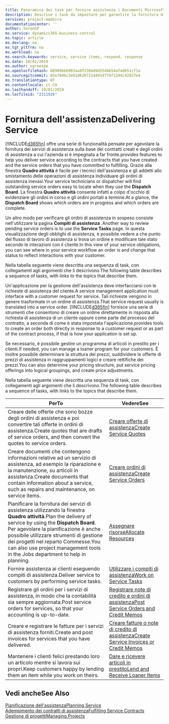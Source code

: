 ```yaml
---
title: Panoramica dei task per fornire assistenza | Documenti Microsoft
description: Descrive i task da impostare per garantire la fornitura di un servizio di qualità e il rispetto degli accordi con i clienti.
services: project-madeira
documentationcenter: ''
author: SorenGP
ms.service: dynamics365-business-central
ms.topic: article
ms.devlang: na
ms.tgt_pltfrm: na
ms.workload: na
ms.search.keywords: service, service items, respond, response
ms.date: 10/01/2019
ms.author: sgroespe
ms.openlocfilehash: 08989bb6903aa9f236b89d55d4b54af4db51cf1a
ms.sourcegitcommit: 02e704bc3e01d62072144919774f1244c42827e4
ms.translationtype: HT
ms.contentlocale: it-CH
ms.lasthandoff: 10/01/2019
ms.locfileid: "2311926"
---
```

# <a name="delivering-service"></a><span data-ttu-id="b63fb-103">Fornitura dell'assistenza</span><span class="sxs-lookup"><span data-stu-id="b63fb-103">Delivering Service</span></span>
[!INCLUDE[d365fin](includes/d365fin_md.md)] <span data-ttu-id="b63fb-104">offre una serie di funzionalità pensate per agevolare la fornitura dei servizi di assistenza sulla base dei contratti creati e degli ordini di assistenza a cui l'azienda si è impegnata a far fronte.</span><span class="sxs-lookup"><span data-stu-id="b63fb-104">provides features to help you deliver service according to the contracts that you have created and the service orders that you have committed to fulfilling.</span></span> <span data-ttu-id="b63fb-105">Grazie alla finestra **Quadro attività** è facile per i tecnici dell'assistenza e gli addetti allo smistamento delle operazioni di assistenza individuare gli ordini di assistenza inevasi.</span><span class="sxs-lookup"><span data-stu-id="b63fb-105">Your service technicians or dispatcher will find outstanding service orders easy to locate when they use the **Dispatch Board**.</span></span> <span data-ttu-id="b63fb-106">La finestra **Quadro attività** consente infatti a colpo d'occhio di evidenziare gli ordini in corso e gli ordini portati a termine.</span><span class="sxs-lookup"><span data-stu-id="b63fb-106">At a glance, the **Dispatch Board** shows which orders are in progress and which orders are complete.</span></span>  
  
<span data-ttu-id="b63fb-107">Un altro modo per verificare gli ordini di assistenza in sospeso consiste nell'utilizzare la pagina **Compiti di assistenza** .</span><span class="sxs-lookup"><span data-stu-id="b63fb-107">Another way to review pending service orders is to use the **Service Tasks** page.</span></span> <span data-ttu-id="b63fb-108">In questa visualizzazione degli obblighi di assistenza, è possibile vedere a che punto del flusso di lavoro di assistenza si trova un ordine e modificare tale stato secondo le interazioni con il cliente.</span><span class="sxs-lookup"><span data-stu-id="b63fb-108">In this view of your service obligations, you can see where in your service workflow an order is and change that status to reflect interactions with your customer.</span></span>  
  
<span data-ttu-id="b63fb-109">Nella tabella seguente viene descritta una sequenza di task, con collegamenti agli argomenti che li descrivono.</span><span class="sxs-lookup"><span data-stu-id="b63fb-109">The following table describes a sequence of tasks, with links to the topics that describe them.</span></span>   

<span data-ttu-id="b63fb-110">Un'applicazione per la gestione dell'assistenza deve interfacciarsi con le richieste di assistenza del cliente.</span><span class="sxs-lookup"><span data-stu-id="b63fb-110">A service management application must interface with a customer request for service.</span></span> <span data-ttu-id="b63fb-111">Tali richieste vengono in genere trasformate in un ordine di assistenza.</span><span class="sxs-lookup"><span data-stu-id="b63fb-111">That service request usually is translated into a service order.</span></span> [!INCLUDE[d365fin](includes/d365fin_md.md)] <span data-ttu-id="b63fb-112">fornisce una serie di strumenti che consentono di creare un ordine direttamente in risposta alla richiesta di assistenza di un cliente oppure come parte del processo del contratto, a seconda di come è stata impostata l'applicazione.</span><span class="sxs-lookup"><span data-stu-id="b63fb-112">provides tools to create an order both directly in response to a customer request or as part of the contract process, if that is how your application is set up.</span></span>  
  
<span data-ttu-id="b63fb-113">Se necessario, è possibile gestire un programma di articoli in prestito per i clienti.</span><span class="sxs-lookup"><span data-stu-id="b63fb-113">If needed, you can manage a loaner program for your customers.</span></span> <span data-ttu-id="b63fb-114">È inoltre possibile determinare la struttura dei prezzi, suddividere le offerte di prezzi di assistenza in raggruppamenti logici e creare rettifiche dei prezzi.</span><span class="sxs-lookup"><span data-stu-id="b63fb-114">You can also determine your pricing structure, put service pricing offerings into logical groupings, and create price adjustments.</span></span>  
  
<span data-ttu-id="b63fb-115">Nella tabella seguente viene descritta una sequenza di task, con collegamenti agli argomenti che li descrivono.</span><span class="sxs-lookup"><span data-stu-id="b63fb-115">The following table describes a sequence of tasks, with links to the topics that describe them.</span></span>   
  
|<span data-ttu-id="b63fb-116">**Per**</span><span class="sxs-lookup"><span data-stu-id="b63fb-116">**To**</span></span>|<span data-ttu-id="b63fb-117">**Vedere**</span><span class="sxs-lookup"><span data-stu-id="b63fb-117">**See**</span></span>|  
|------------|-------------|  
|<span data-ttu-id="b63fb-118">Creare delle offerte che sono bozze degli ordini di assistenza e poi convertire tali offerte in ordini di assistenza.</span><span class="sxs-lookup"><span data-stu-id="b63fb-118">Create quotes that are drafts of service orders, and then convert the quotes to service orders.</span></span>|[<span data-ttu-id="b63fb-119">Creare offerte di assistenza</span><span class="sxs-lookup"><span data-stu-id="b63fb-119">Create Service Quotes</span></span>](service-how-to-create-service-quotes.md)|
|<span data-ttu-id="b63fb-120">Creare documenti che contengono informazioni relative ad un servizio di assistenza, ad esempio la riparazione e la manutenzione, su articoli in assistenza.</span><span class="sxs-lookup"><span data-stu-id="b63fb-120">Create documents that contain information about a service, such as repairs and maintenance, on service items.</span></span>|[<span data-ttu-id="b63fb-121">Creare ordini di assistenza</span><span class="sxs-lookup"><span data-stu-id="b63fb-121">Create Service Orders</span></span>](service-how-to-create-service-orders.md)|
|<span data-ttu-id="b63fb-122">Pianificare la fornitura dei servizi di assistenza utilizzando la finestra **Quadro attività**.</span><span class="sxs-lookup"><span data-stu-id="b63fb-122">Plan the delivery of service by using the **Dispatch Board**.</span></span> <span data-ttu-id="b63fb-123">Per agevolare la pianificazione è anche possibile utilizzare strumenti di gestione dei progetti nel reparto Commesse.</span><span class="sxs-lookup"><span data-stu-id="b63fb-123">You can also use project management tools in the Jobs department to help in planning.</span></span>|[<span data-ttu-id="b63fb-124">Assegnare risorse</span><span class="sxs-lookup"><span data-stu-id="b63fb-124">Allocate Resources</span></span>](service-how-to-allocate-resources.md)|  
|<span data-ttu-id="b63fb-125">Fornire assistenza ai clienti eseguendo compiti di assistenza.</span><span class="sxs-lookup"><span data-stu-id="b63fb-125">Deliver service to customers by performing service tasks.</span></span>|[<span data-ttu-id="b63fb-126">Utilizzare i compiti di assistenza</span><span class="sxs-lookup"><span data-stu-id="b63fb-126">Work on Service Tasks</span></span>](service-how-to-work-on-service-tasks.md)|  
|<span data-ttu-id="b63fb-127">Registrare gli ordini per i servizi di assistenza, in modo che la contabilità sia sempre aggiornata.</span><span class="sxs-lookup"><span data-stu-id="b63fb-127">Post service orders for services, so that your accounting is up-to-date.</span></span>|[<span data-ttu-id="b63fb-128">Registrare note di credito e ordini di assistenza</span><span class="sxs-lookup"><span data-stu-id="b63fb-128">Post Service Orders and Credit Memos</span></span>](service-how-to-post-service-orders.md)|  
|<span data-ttu-id="b63fb-129">Creare e registrare le fatture per i servizi di assistenza forniti.</span><span class="sxs-lookup"><span data-stu-id="b63fb-129">Create and post invoices for services that you have delivered.</span></span>|[<span data-ttu-id="b63fb-130">Creare fatture o note di credito di assistenza</span><span class="sxs-lookup"><span data-stu-id="b63fb-130">Create Service Invoices or Credit Memos</span></span>](service-how-create-invoices.md)|  
|<span data-ttu-id="b63fb-131">Mantenere i clienti felici prestando loro un articolo mentre si lavora sui propri.</span><span class="sxs-lookup"><span data-stu-id="b63fb-131">Keep customers happy by lending them an item while you work on theirs.</span></span>| [<span data-ttu-id="b63fb-132">Dare e ricevere articoli in prestito</span><span class="sxs-lookup"><span data-stu-id="b63fb-132">Lend and Receive Loaner Items</span></span>](service-how-to-lend-receive-loaners.md)|
  
## <a name="see-also"></a><span data-ttu-id="b63fb-133">Vedi anche</span><span class="sxs-lookup"><span data-stu-id="b63fb-133">See Also</span></span>  
[<span data-ttu-id="b63fb-134">Pianificazione dell'assistenza</span><span class="sxs-lookup"><span data-stu-id="b63fb-134">Planning Service</span></span>](service-plan-service.md)  
[<span data-ttu-id="b63fb-135">Adempimento dei contratti di assistenza</span><span class="sxs-lookup"><span data-stu-id="b63fb-135">Fulfilling Service Contracts</span></span>](service-fulfill-service-contracts.md)  
[<span data-ttu-id="b63fb-136">Gestione di progetti</span><span class="sxs-lookup"><span data-stu-id="b63fb-136">Managing Projects</span></span>](projects-manage-projects.md)  
